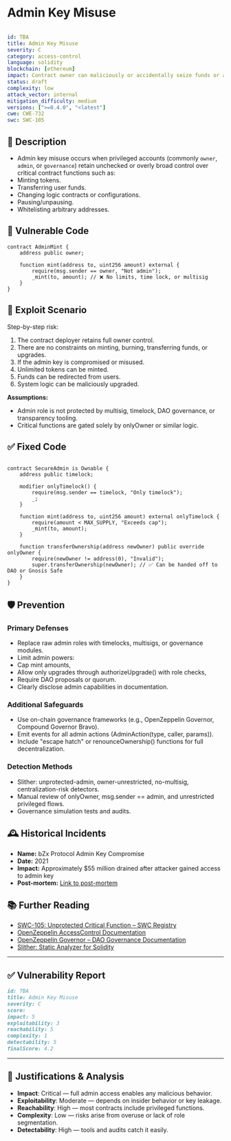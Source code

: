 # Admin Key Misuse

```YAML

id: TBA
title: Admin Key Misuse 
severity: C
category: access-control
language: solidity
blockchain: [ethereum]
impact: Contract owner can maliciously or accidentally seize funds or alter core behavior
status: draft
complexity: low
attack_vector: internal
mitigation_difficulty: medium
versions: [">=0.4.0", "<latest"]
cwe: CWE-732
swc: SWC-105

```


## 📝 Description

- Admin key misuse occurs when privileged accounts (commonly `owner`, `admin`, or `governance`) retain unchecked or overly broad control over critical contract functions such as:
- Minting tokens.
- Transferring user funds.
- Changing logic contracts or configurations.
- Pausing/unpausing.
- Whitelisting arbitrary addresses.



## 🚨 Vulnerable Code

```solidity
contract AdminMint {
    address public owner;

    function mint(address to, uint256 amount) external {
        require(msg.sender == owner, "Not admin");
        _mint(to, amount); // ❌ No limits, time lock, or multisig
    }
}
```


## 🧪 Exploit Scenario

Step-by-step risk:

1. The contract deployer retains full owner control.
2. There are no constraints on minting, burning, transferring funds, or upgrades.
3. If the admin key is compromised or misused.
4. Unlimited tokens can be minted.
5. Funds can be redirected from users.
6. System logic can be maliciously upgraded.

**Assumptions:**

- Admin role is not protected by multisig, timelock, DAO governance, or transparency tooling.
- Critical functions are gated solely by onlyOwner or similar logic.

## ✅ Fixed Code

```solidity

contract SecureAdmin is Ownable {
    address public timelock;

    modifier onlyTimelock() {
        require(msg.sender == timelock, "Only timelock");
        _;
    }

    function mint(address to, uint256 amount) external onlyTimelock {
        require(amount < MAX_SUPPLY, "Exceeds cap");
        _mint(to, amount);
    }

    function transferOwnership(address newOwner) public override onlyOwner {
        require(newOwner != address(0), "Invalid");
        super.transferOwnership(newOwner); // ✅ Can be handed off to DAO or Gnosis Safe
    }
}

```

## 🛡️ Prevention

### Primary Defenses

- Replace raw admin roles with timelocks, multisigs, or governance modules.
- Limit admin powers:
- Cap mint amounts,
- Allow only upgrades through authorizeUpgrade() with role checks,
- Require DAO proposals or quorum.
- Clearly disclose admin capabilities in documentation.

### Additional Safeguards

- Use on-chain governance frameworks (e.g., OpenZeppelin Governor, Compound Governor Bravo).
- Emit events for all admin actions (AdminAction(type, caller, params)).
- Include "escape hatch" or renounceOwnership() functions for full decentralization.

### Detection Methods

- Slither: unprotected-admin, owner-unrestricted, no-multisig, centralization-risk detectors.
- Manual review of onlyOwner, msg.sender == admin, and unrestricted privileged flows.
- Governance simulation tests and audits.

## 🕰️ Historical Incidents

- **Name:** bZx Protocol Admin Key Compromise 
- **Date:** 2021 
- **Impact:** Approximately $55 million drained after attacker gained access to admin key 
- **Post-mortem:** [Link to post-mortem](https://rekt.news/bzx-rekt/) 


## 📚 Further Reading


- [SWC-105: Unprotected Critical Function – SWC Registry](https://swcregistry.io/docs/SWC-105/) 
- [OpenZeppelin AccessControl Documentation](https://docs.openzeppelin.com/contracts/4.x/api/access)
- [OpenZeppelin Governor – DAO Governance Documentation](https://docs.openzeppelin.com/contracts/4.x/api/governance) 
- [Slither: Static Analyzer for Solidity](https://github.com/crytic/slither) 


---

## ✅ Vulnerability Report 

```markdown
id: TBA
title: Admin Key Misuse 
severity: C
score:
impact: 5         
exploitability: 3 
reachability: 5   
complexity: 1     
detectability: 5 
finalScore: 4.2

```


---


## 📄 Justifications & Analysis

- **Impact**: Critical — full admin access enables any malicious behavior.
- **Exploitability**: Moderate — depends on insider behavior or key leakage.
- **Reachability**: High — most contracts include privileged functions.
- **Complexity**: Low — risks arise from overuse or lack of role segmentation.
- **Detectability**: High — tools and audits catch it easily.